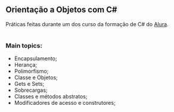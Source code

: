 ## Orientação a Objetos com C#

Práticas feitas durante um dos curso da formação de C# do [Alura](https://alura.com.br).

#

 ### Main topics:
 - Encapsulamento;
 - Herança;
 - Polimorfismo;
 - Classe e Objetos;
 - Gets e Sets;
 - Sobrecargas;
 - Classes e métodos abstratos;
 - Modificadores de acesso e construtores;
